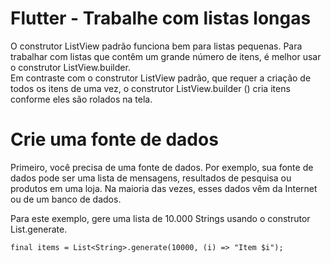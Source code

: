 # Flutter - Trabalhe com listas longas

O construtor ListView padrão funciona bem para listas pequenas. Para trabalhar com listas que contêm um grande número de itens, é melhor usar o construtor ListView.builder.  
Em contraste com o construtor ListView padrão, que requer a criação de todos os itens de uma vez, o construtor ListView.builder () cria itens conforme eles são rolados na tela.

# Crie uma fonte de dados
Primeiro, você precisa de uma fonte de dados. Por exemplo, sua fonte de dados pode ser uma lista de mensagens, resultados de pesquisa ou produtos em uma loja. Na maioria das vezes, esses dados vêm da Internet ou de um banco de dados.

Para este exemplo, gere uma lista de 10.000 Strings usando o construtor List.generate.

`final items = List<String>.generate(10000, (i) => "Item $i");`

